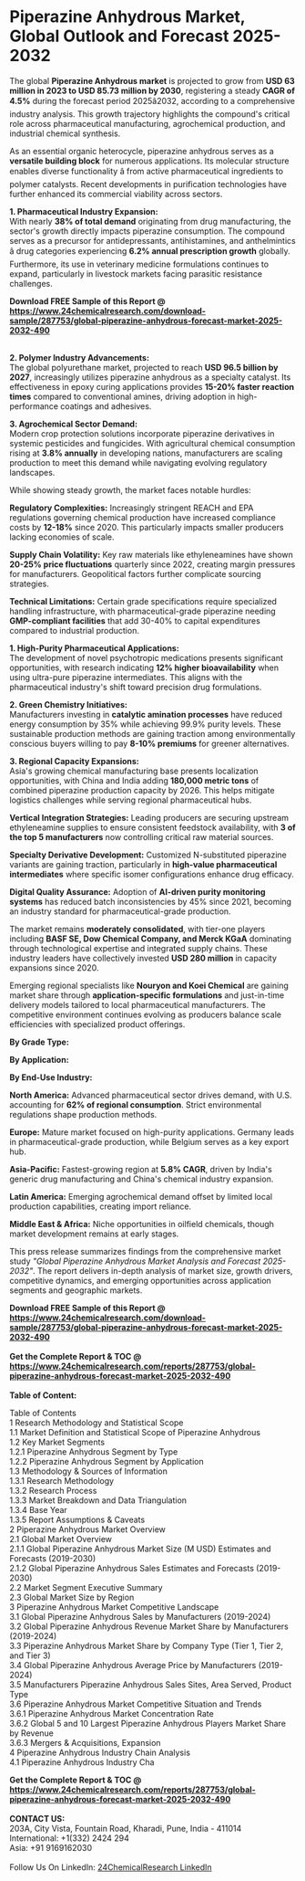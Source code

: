 <h1>Piperazine Anhydrous Market, Global Outlook and Forecast 2025-2032</h1><p>The global <strong>Piperazine Anhydrous market</strong> is projected to grow from <strong>USD 63 million in 2023 to USD 85.73 million by 2030</strong>, registering a steady <strong>CAGR of 4.5%</strong> during the forecast period 2025â2032, according to a comprehensive industry analysis. This growth trajectory highlights the compound's critical role across pharmaceutical manufacturing, agrochemical production, and industrial chemical synthesis.</p><p>As an essential organic heterocycle, piperazine anhydrous serves as a <strong>versatile building block</strong> for numerous applications. Its molecular structure enables diverse functionality â from active pharmaceutical ingredients to polymer catalysts. Recent developments in purification technologies have further enhanced its commercial viability across sectors.</p><p><strong>1. Pharmaceutical Industry Expansion:</strong><br>
With nearly <strong>38% of total demand</strong> originating from drug manufacturing, the sector's growth directly impacts piperazine consumption. The compound serves as a precursor for antidepressants, antihistamines, and anthelmintics â drug categories experiencing <strong>6.2% annual prescription growth</strong> globally. Furthermore, its use in veterinary medicine formulations continues to expand, particularly in livestock markets facing parasitic resistance challenges.</p><div><b>Download FREE Sample of this Report @ 
            <a href="https://www.24chemicalresearch.com/download-sample/287753/global-piperazine-anhydrous-forecast-market-2025-2032-490">
            https://www.24chemicalresearch.com/download-sample/287753/global-piperazine-anhydrous-forecast-market-2025-2032-490</a></b></div><br><p><strong>2. Polymer Industry Advancements:</strong><br>
The global polyurethane market, projected to reach <strong>USD 96.5 billion by 2027</strong>, increasingly utilizes piperazine anhydrous as a specialty catalyst. Its effectiveness in epoxy curing applications provides <strong>15-20% faster reaction times</strong> compared to conventional amines, driving adoption in high-performance coatings and adhesives.</p><p><strong>3. Agrochemical Sector Demand:</strong><br>
Modern crop protection solutions incorporate piperazine derivatives in systemic pesticides and fungicides. With agricultural chemical consumption rising at <strong>3.8% annually</strong> in developing nations, manufacturers are scaling production to meet this demand while navigating evolving regulatory landscapes.</p><p>While showing steady growth, the market faces notable hurdles:</p><p><strong>Regulatory Complexities:</strong> Increasingly stringent REACH and EPA regulations governing chemical production have increased compliance costs by <strong>12-18%</strong> since 2020. This particularly impacts smaller producers lacking economies of scale.</p><p><strong>Supply Chain Volatility:</strong> Key raw materials like ethyleneamines have shown <strong>20-25% price fluctuations</strong> quarterly since 2022, creating margin pressures for manufacturers. Geopolitical factors further complicate sourcing strategies.</p><p><strong>Technical Limitations:</strong> Certain grade specifications require specialized handling infrastructure, with pharmaceutical-grade piperazine needing <strong>GMP-compliant facilities</strong> that add 30-40% to capital expenditures compared to industrial production.</p><p><strong>1. High-Purity Pharmaceutical Applications:</strong><br>
The development of novel psychotropic medications presents significant opportunities, with research indicating <strong>12% higher bioavailability</strong> when using ultra-pure piperazine intermediates. This aligns with the pharmaceutical industry's shift toward precision drug formulations.</p><p><strong>2. Green Chemistry Initiatives:</strong><br>
Manufacturers investing in <strong>catalytic amination processes</strong> have reduced energy consumption by 35% while achieving 99.9% purity levels. These sustainable production methods are gaining traction among environmentally conscious buyers willing to pay <strong>8-10% premiums</strong> for greener alternatives.</p><p><strong>3. Regional Capacity Expansions:</strong><br>
Asia's growing chemical manufacturing base presents localization opportunities, with China and India adding <strong>180,000 metric tons</strong> of combined piperazine production capacity by 2026. This helps mitigate logistics challenges while serving regional pharmaceutical hubs.</p><p><strong>Vertical Integration Strategies:</strong> Leading producers are securing upstream ethyleneamine supplies to ensure consistent feedstock availability, with <strong>3 of the top 5 manufacturers</strong> now controlling critical raw material sources.</p><p><strong>Specialty Derivative Development:</strong> Customized N-substituted piperazine variants are gaining traction, particularly in <strong>high-value pharmaceutical intermediates</strong> where specific isomer configurations enhance drug efficacy.</p><p><strong>Digital Quality Assurance:</strong> Adoption of <strong>AI-driven purity monitoring systems</strong> has reduced batch inconsistencies by 45% since 2021, becoming an industry standard for pharmaceutical-grade production.</p><p>The market remains <strong>moderately consolidated</strong>, with tier-one players including <strong>BASF SE, Dow Chemical Company, and Merck KGaA</strong> dominating through technological expertise and integrated supply chains. These industry leaders have collectively invested <strong>USD 280 million</strong> in capacity expansions since 2020.</p><p>Emerging regional specialists like <strong>Nouryon and Koei Chemical</strong> are gaining market share through <strong>application-specific formulations</strong> and just-in-time delivery models tailored to local pharmaceutical manufacturers. The competitive environment continues evolving as producers balance scale efficiencies with specialized product offerings.</p><p><strong>By Grade Type:</strong></p><p><strong>By Application:</strong></p><p><strong>By End-Use Industry:</strong></p><p><strong>North America:</strong> Advanced pharmaceutical sector drives demand, with U.S. accounting for <strong>62% of regional consumption</strong>. Strict environmental regulations shape production methods.</p><p><strong>Europe:</strong> Mature market focused on high-purity applications. Germany leads in pharmaceutical-grade production, while Belgium serves as a key export hub.</p><p><strong>Asia-Pacific:</strong> Fastest-growing region at <strong>5.8% CAGR</strong>, driven by India's generic drug manufacturing and China's chemical industry expansion.</p><p><strong>Latin America:</strong> Emerging agrochemical demand offset by limited local production capabilities, creating import reliance.</p><p><strong>Middle East &amp; Africa:</strong> Niche opportunities in oilfield chemicals, though market development remains at early stages.</p><p>This press release summarizes findings from the comprehensive market study <em>"Global Piperazine Anhydrous Market Analysis and Forecast 2025-2032"</em>. The report delivers in-depth analysis of market size, growth drivers, competitive dynamics, and emerging opportunities across application segments and geographic markets.</p><div><b>Download FREE Sample of this Report @ 
            <a href="https://www.24chemicalresearch.com/download-sample/287753/global-piperazine-anhydrous-forecast-market-2025-2032-490">
            https://www.24chemicalresearch.com/download-sample/287753/global-piperazine-anhydrous-forecast-market-2025-2032-490</a></b></div><br><div><b>Get the Complete Report & TOC @ 
            <a href="https://www.24chemicalresearch.com/reports/287753/global-piperazine-anhydrous-forecast-market-2025-2032-490">
            https://www.24chemicalresearch.com/reports/287753/global-piperazine-anhydrous-forecast-market-2025-2032-490</a></b></div><br>
            <b>Table of Content:</b><p>Table of Contents<br />
1 Research Methodology and Statistical Scope<br />
1.1 Market Definition and Statistical Scope of Piperazine Anhydrous<br />
1.2 Key Market Segments<br />
1.2.1 Piperazine Anhydrous Segment by Type<br />
1.2.2 Piperazine Anhydrous Segment by Application<br />
1.3 Methodology & Sources of Information<br />
1.3.1 Research Methodology<br />
1.3.2 Research Process<br />
1.3.3 Market Breakdown and Data Triangulation<br />
1.3.4 Base Year<br />
1.3.5 Report Assumptions & Caveats<br />
2 Piperazine Anhydrous Market Overview<br />
2.1 Global Market Overview<br />
2.1.1 Global Piperazine Anhydrous Market Size (M USD) Estimates and Forecasts (2019-2030)<br />
2.1.2 Global Piperazine Anhydrous Sales Estimates and Forecasts (2019-2030)<br />
2.2 Market Segment Executive Summary<br />
2.3 Global Market Size by Region<br />
3 Piperazine Anhydrous Market Competitive Landscape<br />
3.1 Global Piperazine Anhydrous Sales by Manufacturers (2019-2024)<br />
3.2 Global Piperazine Anhydrous Revenue Market Share by Manufacturers (2019-2024)<br />
3.3 Piperazine Anhydrous Market Share by Company Type (Tier 1, Tier 2, and Tier 3)<br />
3.4 Global Piperazine Anhydrous Average Price by Manufacturers (2019-2024)<br />
3.5 Manufacturers Piperazine Anhydrous Sales Sites, Area Served, Product Type<br />
3.6 Piperazine Anhydrous Market Competitive Situation and Trends<br />
3.6.1 Piperazine Anhydrous Market Concentration Rate<br />
3.6.2 Global 5 and 10 Largest Piperazine Anhydrous Players Market Share by Revenue<br />
3.6.3 Mergers & Acquisitions, Expansion<br />
4 Piperazine Anhydrous Industry Chain Analysis<br />
4.1 Piperazine Anhydrous Industry Cha</p><div><b>Get the Complete Report & TOC @ 
            <a href="https://www.24chemicalresearch.com/reports/287753/global-piperazine-anhydrous-forecast-market-2025-2032-490">
            https://www.24chemicalresearch.com/reports/287753/global-piperazine-anhydrous-forecast-market-2025-2032-490</a></b></div><br><b>CONTACT US:</b><br>
            203A, City Vista, Fountain Road, Kharadi, Pune, India - 411014<br>
            International: +1(332) 2424 294<br>
            Asia: +91 9169162030 <br><br>
            Follow Us On LinkedIn: <a href="https://www.linkedin.com/company/24chemicalresearch/">24ChemicalResearch LinkedIn</a>